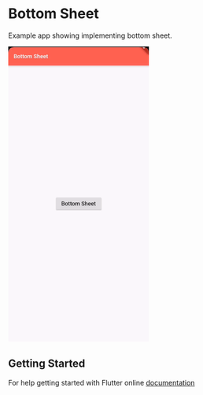 # Bottom Sheet 

Example app showing implementing bottom sheet.

<img src="demo.gif" height="600em" />

## Getting Started

For help getting started with Flutter online [documentation](https://flutter.dev/docs)
